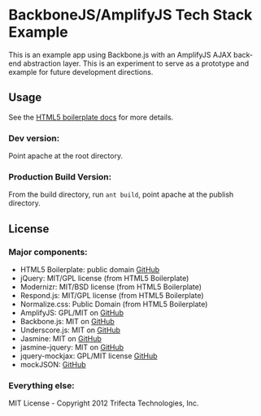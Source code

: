 # BackboneJS/AmplifyJS Tech Stack Example

This is an example app using Backbone.js with an AmplifyJS AJAX back-end abstraction layer.  This is an 
experiment to serve as a prototype and example for future development directions.

## Usage

See the [HTML5 boilerplate docs](http://html5boilerplate.com/docs/) for more details.

### Dev version:

Point apache at the root directory.

### Production Build Version:

From the build directory, run `ant build`, point apache at the publish directory. 

## License

### Major components:

* HTML5 Boilerplate: public domain [GitHub](http://github.com/h5bp/html5-boilerplate)
* jQuery: MIT/GPL license (from HTML5 Boilerplate)
* Modernizr: MIT/BSD license (from HTML5 Boilerplate)
* Respond.js: MIT/GPL license (from HTML5 Boilerplate)
* Normalize.css: Public Domain (from HTML5 Boilerplate)
* AmplifyJS: GPL/MIT on [GitHub](https://github.com/appendto/amplify)
* Backbone.js: MIT on [GitHub](https://github.com/documentcloud/backbone)
* Underscore.js: MIT on [GitHub](http://github.com/documentcloud/underscore)
* Jasmine: MIT on [GitHub](https://github.com/pivotal/jasmine)
* jasmine-jquery: MIT on [GitHub](https://github.com/velesin/jasmine-jquery)
* jquery-mockjax: GPL/MIT license [GitHub](https://github.com/appendto/jquery-mockjax)
* mockJSON: [GitHub](https://github.com/mennovanslooten/mockJSON)

### Everything else:

MIT License - Copyright 2012 Trifecta Technologies, Inc.

